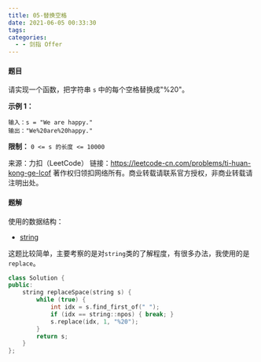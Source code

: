 ```yaml
---
title: 05-替换空格
date: 2021-06-05 00:33:30
tags:
categories:
  - - 剑指 Offer
---
```


#### 题目

请实现一个函数，把字符串 `s` 中的每个空格替换成"%20"。 

**示例 1：**
```
输入：s = "We are happy."
输出："We%20are%20happy."
```

**限制：**
`0 <= s 的长度 <= 10000`

来源：力扣（LeetCode）
链接：https://leetcode-cn.com/problems/ti-huan-kong-ge-lcof
著作权归领扣网络所有。商业转载请联系官方授权，非商业转载请注明出处。

#### 题解

使用的数据结构：
*  [string](https://zh.cppreference.com/w/cpp/string/basic_string)

这题比较简单，主要考察的是对`string`类的了解程度，有很多办法，我使用的是`replace`。

```cpp
class Solution {
public:
    string replaceSpace(string s) {
        while (true) {
            int idx = s.find_first_of(" ");
            if (idx == string::npos) { break; }
            s.replace(idx, 1, "%20");
        }
        return s;
    }
};
```
